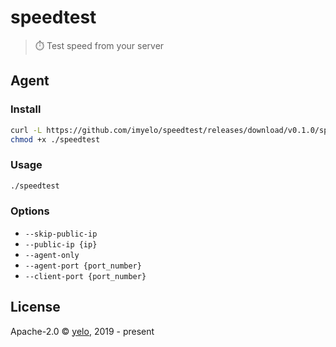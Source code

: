 # speedtest
> ⏱️ Test speed from your server

## Agent
### Install
```bash
curl -L https://github.com/imyelo/speedtest/releases/download/v0.1.0/speedtest-agent-linux > speedtest
chmod +x ./speedtest
```

### Usage
```bash
./speedtest
```

### Options
- `--skip-public-ip`
- `--public-ip {ip}`
- `--agent-only`
- `--agent-port {port_number}`
- `--client-port {port_number}`

## License
Apache-2.0 &copy; [yelo](https://github.com/imyelo), 2019 - present
